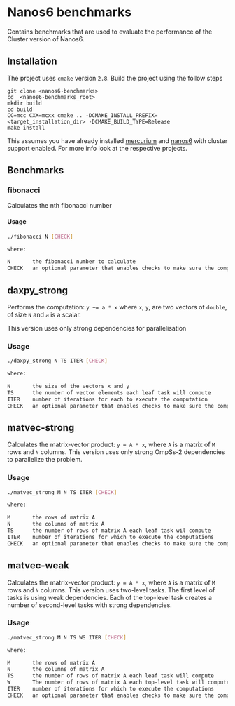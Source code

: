 # Nanos6 benchmarks

Contains benchmarks that are used to evaluate the performance of the Cluster version of Nanos6.

## Installation

The project uses `cmake` version `2.8`. Build the project using the follow steps

```shell
git clone <nanos6-benchmarks>
cd  <nanos6-benchmarks_root>
mkdir build
cd build
CC=mcc CXX=mcxx cmake .. -DCMAKE_INSTALL_PREFIX=<target_installation_dir> -DCMAKE_BUILD_TYPE=Release
make install
```

This assumes you have already installed [mercurium](https://github.com/bsc-pm/mcxx) and [nanos6](https://github.com/epeec/nanos6)
with cluster support enabled. For more info look at the respective projects.

## Benchmarks

### fibonacci

Calculates the nth fibonacci number

#### Usage

```sh
./fibonacci N [CHECK]

where:

N       the fibonacci number to calculate
CHECK   an optional parameter that enables checks to make sure the computation is correct
```

## daxpy_strong

Performs the computation: `y += a * x` where `x`, `y`, are two vectors of `double`,
of size `N` and `a` is a scalar.

This version uses only strong dependencies for parallelisation

### Usage

```sh
./daxpy_strong N TS ITER [CHECK]

where:

N       the size of the vectors x and y
TS      the number of vector elements each leaf task will compute
ITER    number of iterations for each to execute the computation
CHECK   an optional parameter that enables checks to make sure the comptuation is correct
```

## matvec-strong

Calculates the matrix-vector product: `y = A * x`, where `A` is a matrix of `M` rows
and `N` columns. This version uses only strong OmpSs-2 dependencies to parallelize the
problem.

### Usage

```sh
./matvec_strong M N TS ITER [CHECK]

where:

M       the rows of matrix A
N       the columns of matrix A
TS      the number of rows of matrix A each leaf task wil compute
ITER    number of iterations for which to execute the computations
CHECK   an optional parameter that enables checks to make sure the comptuation is correct
```

## matvec-weak

Calculates the matrix-vector product: `y = A * x`, where `A` is a matrix of `M` rows
and `N` columns. This version uses two-level tasks. The first level of tasks is using
weak dependencies. Each of the top-level task creates a number of second-level tasks
with strong dependencies.

### Usage

```sh
./matvec_strong M N TS WS ITER [CHECK]

where:

M       the rows of matrix A
N       the columns of matrix A
TS      the number of rows of matrix A each leaf task will compute
W       The number of rows of matrix A each top-level task will compute
ITER    number of iterations for which to execute the computations
CHECK   an optional parameter that enables checks to make sure the comptuation is correct
